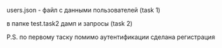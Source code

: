 <p>users.json - файл с данными пользователей (task 1)</p>
<p>в папке test.task2 дамп и запросы (task 2)</p>
<p>P.S. по первому таску помимо аутентификации сделана регистрация</p>
